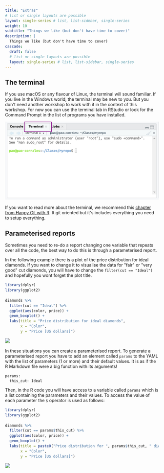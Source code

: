 ```yaml
---
title: "Extras"
# list or single layouts are possible
layout: single-series # list, list-sidebar, single-series
weight: 10
subtitle: "Things we like (but don't have time to cover)"
description: |
  Things we like (but don't have time to cover)
cascade:
  draft: false
  # list or single layouts are possible
  layout: single-series # list, list-sidebar, single-series
---
```




## The terminal 

If you use macOS or any flavour of Linux, the terminal will sound familiar. If you live in the Windows world, the terminal may be new to you. But you don't need another workshop to work with it in the context of this workshop. For now you can use the terminal tab in RStudio or look for the Command Prompt in the list of programs you have installed.

![The terminal tab in RStudio.](images/terminal.png)

If you want to read more about the terminal, we recommend this [chapter from Happy Git with R](https://happygitwithr.com/shell.html). It git oriented but it's includes everything you need to setup everything. 


## Parameterised reports

Sometimes you need to re-do a report changing one variable that repeats over all the code, the best way to do this is through a parameterised report. 

In the following example there is a plot of the price distribution for ideal diamonds. 
If you want to change it to visualise the data for "fair" or "very good" cut diamonds, you will have to change the `filter(cut == "Ideal")` and hopefully you wont forget the plot title. 


```r
library(dplyr)
library(ggplot2)

diamonds %>% 
  filter(cut == "Ideal") %>% 
  ggplot(aes(color, price)) +
  geom_boxplot() +
  labs(title = "Price distribution for ideal diamonds",
       x = "Color",
       y = "Price [US dollars]")
```

<img src="{{< blogdown/postref >}}index_files/figure-html/unnamed-chunk-2-1.png" width="672" />

In these situations you can create a parameterised report. 
To generate a parameterised report you have to add an element called `params` to the YAML with the list of parameters (1 or more) and their default values. It is as if the R Markdown file were a big function with its arguments!

```
params:
  this_cut: Ideal
```

Then, in the R code you will have access to a variable called `params` which is a list containing the parameters and their values. To access the value of each parameter the `$` operator is used as follows:



```r
library(dplyr)
library(ggplot2)

diamonds %>% 
  filter(cut == params$this_cut) %>% 
  ggplot(aes(color, price)) +
  geom_boxplot() +
  labs(title = paste0("Price distribution for ", params$this_cut, " diamonds"),
       x = "Color",
       y = "Price [US dollars]")
```

<img src="{{< blogdown/postref >}}index_files/figure-html/unnamed-chunk-3-1.png" width="672" />

